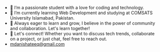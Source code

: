 - 👀 I’m a passionate student with a love for coding and technology.
- 🌱 I’m currently learning Web Development and studying at COMSATS University Islamabad, Pakistan.
- 💞️ Always eager to learn and grow, I believe in the power of community and collaboration. Let's learn together!
- 🤝 Let's connect! Whether you want to discuss tech trends, collaborate on a project, or just chat, feel free to reach out.
- mdanishateeq@gmail.com

<!---
danish-119/danish-119 is a ✨ special ✨ repository because its `README.md` (this file) appears on your GitHub profile.
You can click the Preview link to take a look at your changes.
--->
